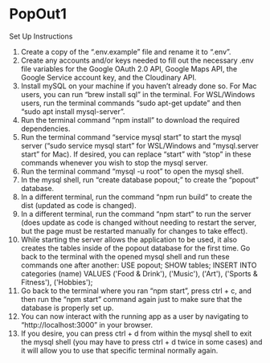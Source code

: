 # PopOut1
Set Up Instructions
1. Create a copy of the “.env.example” file and rename it to “.env”.
2. Create any accounts and/or keys needed to fill out the necessary .env file variables for the Google OAuth 2.0 API, Google Maps API, the Google Service account key, and the Cloudinary API.
3. Install mySQL on your machine if you haven’t already done so. For Mac users, you can run “brew install sql” in the terminal. For WSL/Windows users, run the terminal commands “sudo apt-get update” and then “sudo apt install mysql-server”.
4. Run the terminal command “npm install” to download the required dependencies.
5. Run the terminal command “service mysql start” to start the mysql server (“sudo service mysql start” for WSL/Windows and “mysql.server start” for Mac). If desired, you can replace “start” with “stop” in these commands whenever you wish to stop the mysql server.
6. Run the terminal command “mysql -u root” to open the mysql shell.
7. In the mysql shell, run “create database popout;” to create the “popout” database.
8. In a different terminal, run the command “npm run build” to create the dist (updated as code is changed).
9. In a different terminal, run the command “npm start” to run the server (does update as code is changed without needing to restart the server, but the page must be restarted manually for changes to take effect).
10. While starting the server allows the application to be used, it also creates the tables inside of the popout database for the first time. Go back to the terminal with the opened mysql shell and run these commands one after another:
USE popout;
SHOW tables;
INSERT INTO categories (name) VALUES ('Food & Drink'), ('Music'), ('Art'), ('Sports & Fitness'), ('Hobbies');
11. Go back to the terminal where you ran “npm start”, press ctrl + c, and then run the “npm start” command again just to make sure that the database is properly set up.
12. You can now interact with the running app as a user by navigating to “http://localhost:3000” in your browser.
13. If you desire, you can press ctrl + d from within the mysql shell to exit the mysql shell (you may have to press ctrl + d twice in some cases) and it will allow you to use that specific terminal normally again.
